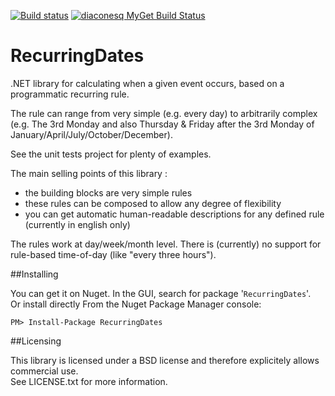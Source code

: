 [![Build status](https://ci.appveyor.com/api/projects/status/g4svu8vmli7tfqp0?svg=true)](https://ci.appveyor.com/project/cristian-diaconescu/recurringdates) 
[![diaconesq MyGet Build Status](https://www.myget.org/BuildSource/Badge/diaconesq?identifier=767fe9e9-01f3-4d50-92dc-f27300486d6d)](https://www.myget.org/)

# RecurringDates

.NET library for calculating when a given event occurs, based on a programmatic recurring rule.
 
The rule can range from very simple (e.g. every day) to arbitrarily complex (e.g. The 3rd Monday and also Thursday & Friday after the 3rd Monday of January/April/July/October/December).

See the unit tests project for plenty of examples.

The main selling points of this library :
- the building blocks are very simple rules
- these rules can be composed to allow any degree of flexibility
- you can get automatic human-readable descriptions for any defined rule (currently in english only)

The rules work at day/week/month level. There is (currently) no support for rule-based time-of-day (like "every three hours").

##Installing

You can get it on Nuget. In the GUI, search for package '`RecurringDates`'.  
Or install directly From the Nuget Package Manager console:

```
PM> Install-Package RecurringDates
```
##Licensing

This library is licensed under a BSD license and therefore explicitely allows commercial use.  
See LICENSE.txt for more information.
